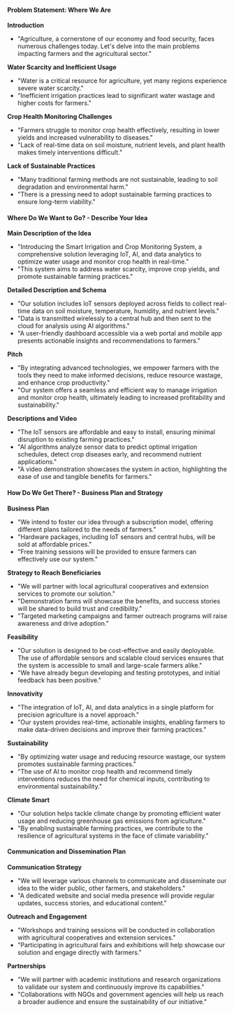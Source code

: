 #### Problem Statement: Where We Are

**Introduction**
- "Agriculture, a cornerstone of our economy and food security, faces numerous challenges today. Let's delve into the main problems impacting farmers and the agricultural sector."

**Water Scarcity and Inefficient Usage**
- "Water is a critical resource for agriculture, yet many regions experience severe water scarcity."
- "Inefficient irrigation practices lead to significant water wastage and higher costs for farmers."

**Crop Health Monitoring Challenges**
- "Farmers struggle to monitor crop health effectively, resulting in lower yields and increased vulnerability to diseases."
- "Lack of real-time data on soil moisture, nutrient levels, and plant health makes timely interventions difficult."

**Lack of Sustainable Practices**
- "Many traditional farming methods are not sustainable, leading to soil degradation and environmental harm."
- "There is a pressing need to adopt sustainable farming practices to ensure long-term viability."

#### Where Do We Want to Go? - Describe Your Idea

**Main Description of the Idea**
- "Introducing the Smart Irrigation and Crop Monitoring System, a comprehensive solution leveraging IoT, AI, and data analytics to optimize water usage and monitor crop health in real-time."
- "This system aims to address water scarcity, improve crop yields, and promote sustainable farming practices."

**Detailed Description and Schema**
- "Our solution includes IoT sensors deployed across fields to collect real-time data on soil moisture, temperature, humidity, and nutrient levels."
- "Data is transmitted wirelessly to a central hub and then sent to the cloud for analysis using AI algorithms."
- "A user-friendly dashboard accessible via a web portal and mobile app presents actionable insights and recommendations to farmers."

**Pitch**
- "By integrating advanced technologies, we empower farmers with the tools they need to make informed decisions, reduce resource wastage, and enhance crop productivity."
- "Our system offers a seamless and efficient way to manage irrigation and monitor crop health, ultimately leading to increased profitability and sustainability."

**Descriptions and Video**
- "The IoT sensors are affordable and easy to install, ensuring minimal disruption to existing farming practices."
- "AI algorithms analyze sensor data to predict optimal irrigation schedules, detect crop diseases early, and recommend nutrient applications."
- "A video demonstration showcases the system in action, highlighting the ease of use and tangible benefits for farmers."

#### How Do We Get There? - Business Plan and Strategy

**Business Plan**
- "We intend to foster our idea through a subscription model, offering different plans tailored to the needs of farmers."
- "Hardware packages, including IoT sensors and central hubs, will be sold at affordable prices."
- "Free training sessions will be provided to ensure farmers can effectively use our system."

**Strategy to Reach Beneficiaries**
- "We will partner with local agricultural cooperatives and extension services to promote our solution."
- "Demonstration farms will showcase the benefits, and success stories will be shared to build trust and credibility."
- "Targeted marketing campaigns and farmer outreach programs will raise awareness and drive adoption."

**Feasibility**
- "Our solution is designed to be cost-effective and easily deployable. The use of affordable sensors and scalable cloud services ensures that the system is accessible to small and large-scale farmers alike."
- "We have already begun developing and testing prototypes, and initial feedback has been positive."

**Innovativity**
- "The integration of IoT, AI, and data analytics in a single platform for precision agriculture is a novel approach."
- "Our system provides real-time, actionable insights, enabling farmers to make data-driven decisions and improve their farming practices."

**Sustainability**
- "By optimizing water usage and reducing resource wastage, our system promotes sustainable farming practices."
- "The use of AI to monitor crop health and recommend timely interventions reduces the need for chemical inputs, contributing to environmental sustainability."

**Climate Smart**
- "Our solution helps tackle climate change by promoting efficient water usage and reducing greenhouse gas emissions from agriculture."
- "By enabling sustainable farming practices, we contribute to the resilience of agricultural systems in the face of climate variability."

#### Communication and Dissemination Plan

**Communication Strategy**
- "We will leverage various channels to communicate and disseminate our idea to the wider public, other farmers, and stakeholders."
- "A dedicated website and social media presence will provide regular updates, success stories, and educational content."

**Outreach and Engagement**
- "Workshops and training sessions will be conducted in collaboration with agricultural cooperatives and extension services."
- "Participating in agricultural fairs and exhibitions will help showcase our solution and engage directly with farmers."

**Partnerships**
- "We will partner with academic institutions and research organizations to validate our system and continuously improve its capabilities."
- "Collaborations with NGOs and government agencies will help us reach a broader audience and ensure the sustainability of our initiative."

